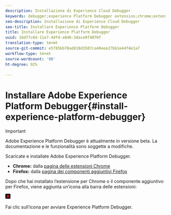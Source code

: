 ```yaml
---
description: Installazione di Experience Cloud Debugger
keywords: debugger;experience Platform Debugger extension;chrome;extension;install
seo-description: Installazione di Experience Cloud Debugger
seo-title: Installare Experience Platform Debugger
title: Installare Experience Platform Debugger
uuid: 16d77c6d-11e7-4dfd-a846-3dace9f4070f
translation-type: tm+mt
source-git-commit: e5f85bb78ad818d3507ca48eee27bb1e44f4e1a7
workflow-type: tm+mt
source-wordcount: '98'
ht-degree: 92%

---
```



# Installare Adobe Experience Platform Debugger{#install-experience-platform-debugger}

>[!IMPORTANT]
>
>Adobe Experience Platform Debugger è attualmente in versione beta. La documentazione e le funzionalità sono soggette a modifiche.

Scaricate e installate Adobe Experience Platform Debugger.

* **Chrome:** dalla [pagina delle estensioni Chrome](https://chrome.google.com/webstore/detail/adobe-experience-cloud-de/ocdmogmohccmeicdhlhhgepeaijenapj)
* **Firefox:** dalla [pagina dei componenti aggiuntivi Firefox](https://addons.mozilla.org/it/firefox/addon/adobe-experience-platform-dbg/)

Dopo che hai installato l’estensione per Chrome o il componente aggiuntivo per Firefox, viene aggiunta un’icona alla barra delle estensioni:

![](assets/start-icon.jpg)

Fai clic sull’icona per avviare Experience Platform Debugger.

